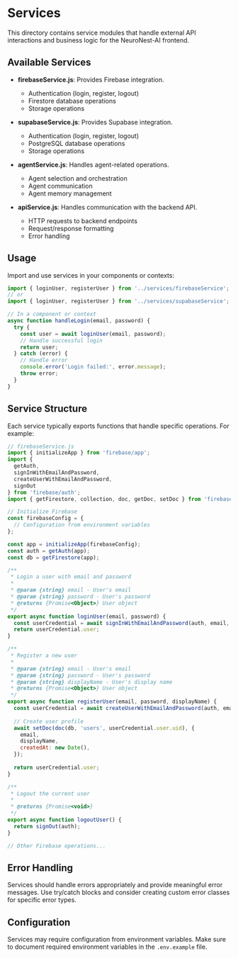 # Services

This directory contains service modules that handle external API interactions and business logic for the NeuroNest-AI frontend.

## Available Services

- **firebaseService.js**: Provides Firebase integration.
  - Authentication (login, register, logout)
  - Firestore database operations
  - Storage operations

- **supabaseService.js**: Provides Supabase integration.
  - Authentication (login, register, logout)
  - PostgreSQL database operations
  - Storage operations

- **agentService.js**: Handles agent-related operations.
  - Agent selection and orchestration
  - Agent communication
  - Agent memory management

- **apiService.js**: Handles communication with the backend API.
  - HTTP requests to backend endpoints
  - Request/response formatting
  - Error handling

## Usage

Import and use services in your components or contexts:

```jsx
import { loginUser, registerUser } from '../services/firebaseService';
// or
import { loginUser, registerUser } from '../services/supabaseService';

// In a component or context
async function handleLogin(email, password) {
  try {
    const user = await loginUser(email, password);
    // Handle successful login
    return user;
  } catch (error) {
    // Handle error
    console.error('Login failed:', error.message);
    throw error;
  }
}
```

## Service Structure

Each service typically exports functions that handle specific operations. For example:

```javascript
// firebaseService.js
import { initializeApp } from 'firebase/app';
import { 
  getAuth, 
  signInWithEmailAndPassword, 
  createUserWithEmailAndPassword,
  signOut
} from 'firebase/auth';
import { getFirestore, collection, doc, getDoc, setDoc } from 'firebase/firestore';

// Initialize Firebase
const firebaseConfig = {
  // Configuration from environment variables
};

const app = initializeApp(firebaseConfig);
const auth = getAuth(app);
const db = getFirestore(app);

/**
 * Login a user with email and password
 * 
 * @param {string} email - User's email
 * @param {string} password - User's password
 * @returns {Promise<Object>} User object
 */
export async function loginUser(email, password) {
  const userCredential = await signInWithEmailAndPassword(auth, email, password);
  return userCredential.user;
}

/**
 * Register a new user
 * 
 * @param {string} email - User's email
 * @param {string} password - User's password
 * @param {string} displayName - User's display name
 * @returns {Promise<Object>} User object
 */
export async function registerUser(email, password, displayName) {
  const userCredential = await createUserWithEmailAndPassword(auth, email, password);
  
  // Create user profile
  await setDoc(doc(db, 'users', userCredential.user.uid), {
    email,
    displayName,
    createdAt: new Date(),
  });
  
  return userCredential.user;
}

/**
 * Logout the current user
 * 
 * @returns {Promise<void>}
 */
export async function logoutUser() {
  return signOut(auth);
}

// Other Firebase operations...
```

## Error Handling

Services should handle errors appropriately and provide meaningful error messages. Use try/catch blocks and consider creating custom error classes for specific error types.

## Configuration

Services may require configuration from environment variables. Make sure to document required environment variables in the `.env.example` file.
